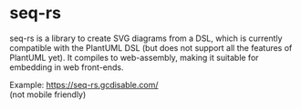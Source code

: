 # seq-rs
seq-rs is a library to create SVG diagrams from a DSL, which is currently compatible with the PlantUML DSL
(but does not support all the features of PlantUML yet).
It compiles to web-assembly, making it suitable for embedding in web front-ends.

Example:
https://seq-rs.gcdisable.com/<br />
(not mobile friendly)
